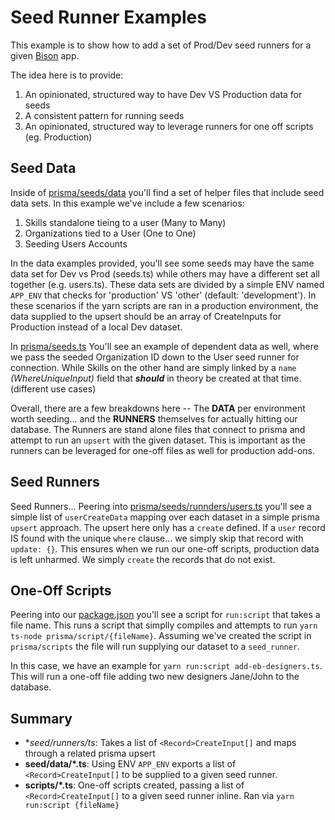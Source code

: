 # Seed Runner Examples

This example is to show how to add a set of Prod/Dev seed runners for a given [Bison](https://github.com/echobind/bisonapp) app.

The idea here is to provide:

1. An opinionated, structured way to have Dev VS Production data for seeds
2. A consistent pattern for running seeds
3. An opinionated, structured way to leverage runners for one off scripts (eg. Production)

## Seed Data

Inside of [prisma/seeds/data](./prisma/seeds/data/) you'll find a set of helper files that include seed data sets. In this example we've include a few scenarios:

1. Skills standalone tieing to a user (Many to Many)
2. Organizations tied to a User (One to One)
3. Seeding Users Accounts

In the data examples provided, you'll see some seeds may have the same data set for Dev vs Prod (seeds.ts) while others may have a different set all together (e.g. users.ts). These data sets are divided by a simple ENV named `APP_ENV` that checks for 'production' VS 'other' (default: 'development'). In these scenarios if the yarn scripts are ran in a production environment, the data supplied to the upsert should be an array of CreateInputs for Production instead of a local Dev dataset.

In [prisma/seeds.ts](./prisma/seeds.ts) You'll see an example of dependent data as well, where we pass the seeded Organization ID down to the User seed runner for connection. While Skills on the other hand are simply linked by a `name` _(WhereUniqueInput)_ field that _**should**_ in theory be created at that time. (different use cases)

Overall, there are a few breakdowns here -- The **DATA** per environment worth seeding... and the **RUNNERS** themselves for actually hitting our database. The Runners are stand alone files that connect to prisma and attempt to run an `upsert` with the given dataset. This is important as the runners can be leveraged for one-off files as well for production add-ons.

## Seed Runners

Seed Runners...
Peering into [prisma/seeds/runnders/users.ts](./prisma/seeds/runnders/users.ts) you'll see a simple list of `userCreateData` mapping over each dataset in a simple prisma `upsert` approach. The upsert here only has a `create` defined. If a `user` record IS found with the unique `where` clause... we simply skip that record with `update: {}`. This ensures when we run our one-off scripts, production data is left unharmed. We simply `create` the records that do not exist.

## One-Off Scripts

Peering into our [package.json](./package.json) you'll see a script for `run:script` that takes a file name. This runs a script that simplly compiles and attempts to run `yarn ts-node prisma/script/{fileName}`. Assuming we've created the script in `prisma/scripts` the file will run supplying our dataset to a `seed_runner`.

In this case, we have an example for `yarn run:script add-eb-designers.ts`. This will run a one-off file adding two new designers Jane/John to the database.

## Summary

- **seed/runners/*ts**: Takes a list of `<Record>CreateInput[]` and maps through a related prisma upsert
- **seed/data/*.ts**: Using ENV `APP_ENV` exports a list of `<Record>CreateInput[]` to be supplied to a given seed runner.
- **scripts/*.ts**: One-off scripts created, passing a list of `<Record>CreateInput[]` to a given seed runner inline. Ran via `yarn run:script {fileName}`
